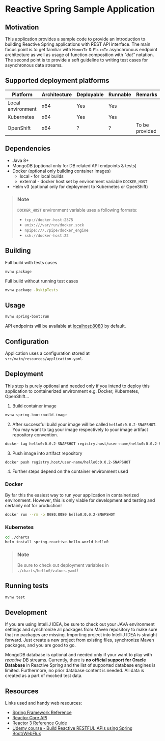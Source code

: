 # Reactive Spring Sample Application

## Motivation
This application provides a sample code to provide an introduction to building Reactive Spring applications with REST API interface.
The main focus point is to get familiar with `Mono<T>` & `Flux<T>` asynchronous endpoint architecture as well as usage of function composition with *"dot"* notation.
The second point is to provide a soft guideline to writing test cases for asynchronous data streams.

## Supported deployment platforms

| Platform | Architecture | Deployable | Runnable | Remarks |
|----------|--------------|------------|----------|---------|
| Local environment | x64| Yes | Yes |  |
| Kubernetes | x64 | Yes | Yes |  |
| OpenShift | x64 | ? | ? | To be provided |

## Dependencies

- Java 8+
- MongoDB (optional only for DB related API endpoints & tests)
- Docker (optional only building container images)
    - local - for local builds
    - external - docker host set by environment variable `DOCKER_HOST`
- Helm v3 (optional only for deployment to Kubernetes or OpenShift)
  
> ### Note
> `DOCKER_HOST` environment variable uses a following formats:  
> - `tcp://docker-host:2375`  
> - `unix:///var/run/docker.sock`  
> - `npipe:///./pipe/docker_engine`  
> - `ssh://docker-host:22`

## Building
Full build with tests cases
```bash
mvnw package
```
Full build without running test cases
```bash
mvnw package -DskipTests
```

## Usage
```bash
mvnw spring-boot:run
```
API endpoints will be available at [localhost:8080](https://localhost:8080/) by default.

## Configuration
Application uses a configuration stored at `src/main/resources/application.yaml`.

## Deployment
This step is purely optional and needed only if you intend to deploy this application to containerized environment e.g. Docker, Kubernetes, OpenShift...
1. Build container image
```bash
mvnw spring-boot:build-image
```
2. After successful build your image will be called `hello0:0.0.2-SNAPSHOT`. You may want to tag your image respectively to your image artifact repository convention.
```bash
docker tag hello0:0.0.2-SNAPSHOT registry.host/user-name/hello0:0.0.2-SNAPSHOT
```
3. Push image into artifact repository
```bash
docker push registry.host/user-name/hello0:0.0.2-SNAPSHOT
```
4. Further steps depend on the container environment used
### Docker
By far this the easiest way to run your application in containerized environment. However, this is only viable for development and testing and certainly not for production!
```bash
docker run --rm -p 8080:8080 hello0:0.0.2-SNAPSHOT
```
### Kubernetes
```bash
cd ./charts
helm install spring-reactive-hello-world hello0
```
> ### Note
> Be sure to check out deployment variables in `./charts/hello0/values.yaml`!

## Running tests
```bash
mvnw test
```

## Development
If you are using IntelliJ IDEA, be sure to check out your JAVA environment settings and synchronize all packages from Maven repository to make sure that no packages are missing.
Importing project into IntelliJ IDEA is straight forward. Just create a new project from existing files, synchronize Maven packages, and you are good to go.

MongoDB database is optional and needed only if your want to play with *reactive* DB streams. Currently, there is **no official support for Oracle Database** in Reactive Spring and the list of supported database engines is limited.
Furthermore, no prior database content is needed. All data is created as a part of mocked test data.

## Resources
Links used and handy web resources:
- [Spring Framework Reference](https://docs.spring.io/spring-framework/docs/current/reference/html/)
- [Reactor Core API](https://projectreactor.io/docs/core/release/api/reactor/core/publisher/package-summary.html)
- [Reactor 3 Reference Guide](https://projectreactor.io/docs/core/release/reference/)
- [Udemy course - Build Reactive RESTFUL APIs using Spring Boot/WebFlux](https://www.udemy.com/course/build-reactive-restful-apis-using-spring-boot-webflux/)
